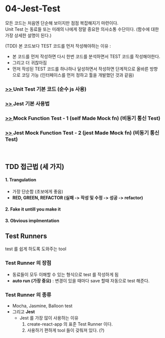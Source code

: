 # 04-Jest-Test

모든 코드는 처음엔 단순해 보이지만 점점 복잡해지기 마련이다.   
Unit Test 는 동료들 또는 미래의 나에게 정말 중요한 의사소통 수단이다. (함수에 대한 가장 상세한 설명이 된다.)

(TDD) 본 코드보다 TEST 코드를 먼저 작성해야하는 이유 :    
  - 본 코드를 먼저 작성하면 다시 한번 코드를 분석하면서 TEST 코드를 작성해야한다.
  - 그리고 더 귀찮아짐
  - 먼저 작성된 TEST 코드를 하나하나 달성하면서 작성하면 단계적으로 올바른 방향으로 코딩 가능 (인터페이스를 먼저 정하고 툴을 개발했던 것과 같음)

### [>> ](./UnitTestBasic/example.js) Unit Test 기본 코드 (순수 js 사용)

### [>> ](./Jest_Basic/order-total.test.js) Jest 기본 사용법

### [>> ](./Jest_Mock/selfMade_Mock/order-total-async.test.js) Mock Function Test - 1 (self Made Mock fn) (비동기 통신 Test)

### [>> ](./Jest_Mock/jestMade_Mock/order-total-async-jest.test.js) Jest Mock Function Test - 2 (jest Made Mock fn) (비동기 통신 Test)

<br/>

## TDD 접근법 (세 가지)

#### 1. Trangulation
  - 가장 단순함 (초보에게 좋음)
  - **RED, GREEN, REFACTOR (실패 -> 작성 및 수정 -> 성공 -> refactor)**

#### 2. Fake it untill you make it

#### 3. Obvious implmentation


## Test Runners
test 를 쉽게 하도록 도와주는 tool

### Test Runner 의 장점
 - 동료들이 모두 이해할 수 있는 형식으로 test 를 작성하게 됨
 - **auto run (가장 중요)** : 변경이 있을 때마다 save 할때 자동으로 test 해준다.

### Test Runner 의 종류
 - Mocha, Jasmine, Balloon test
 - 그리고 **Jest**
   - Jest 를 가장 많이 사용하는 이유
     1. create-react-app 의 표준 Test Runner 이다.
     2. 사용하기 편하게 tool 들이 갖춰져 있다. (?) 

